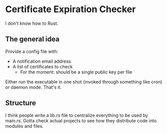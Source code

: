# Certificate Expiration Checker
I don't know how to Rust.

## The general idea
Provide a config file with:
- A notification email address
- A list of certificates to check
  * For the moment: should be a single public key per file

Either run the executable in one shot (invoked through something like cron) or daemon mode. That's it.

## Structure
I think people write a lib.rs file to centralize everything to be used by main.rs. Gotta check actual projects to see how they distribute code into modules and files.
